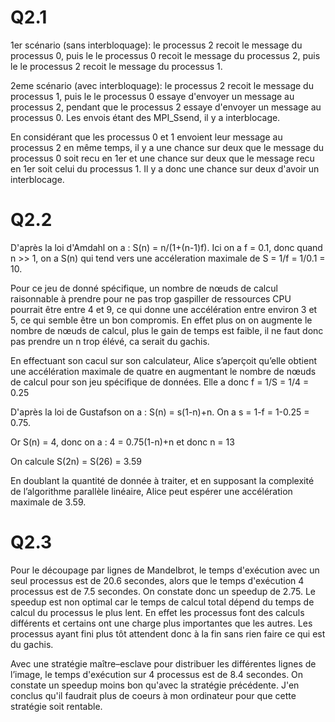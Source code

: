 # Q2.1

1er scénario (sans interbloquage): 
le processus 2 recoit le message du processus 0,
puis le le processus 0 recoit le message du processus 2,
puis le le processus 2 recoit le message du processus 1.

2eme scénario (avec interbloquage): 
le processus 2 recoit le message du processus 1,
puis le le processus 0 essaye d'envoyer un message au processus 2,
pendant que le processus 2 essaye d'envoyer un message au processus 0.
Les envois étant des MPI_Ssend, il y a interblocage.

En considérant que les processus 0 et 1 envoient leur message au processus 2 en même temps, il y a une chance sur deux que le message du processus 0 soit recu en 1er et une chance sur deux que le message recu en 1er soit celui du processus 1. Il y a donc une chance sur deux d'avoir un interblocage.


# Q2.2

D'après la loi d'Amdahl on a : S(n) = n/(1+(n-1)f).
Ici on a f = 0.1, donc quand n >> 1, on a S(n) qui tend vers une accéleration maximale de S = 1/f = 1/0.1 = 10.

Pour ce jeu de donné spécifique, un nombre de nœuds de calcul raisonnable à prendre pour ne pas trop gaspiller de ressources CPU pourrait être entre 4 et 9, ce qui donne une accélération entre environ 3 et 5, ce qui semble être un bon compromis. En effet plus on on augmente le nombre de nœuds de calcul, plus le gain de temps est faible, il ne faut donc pas prendre un n trop élévé, ca serait du gachis.


En effectuant son cacul sur son calculateur, Alice s’aperçoit qu’elle obtient une accélération maximale
de quatre en augmentant le nombre de nœuds de calcul pour son jeu spécifique de données.
Elle a donc f = 1/S = 1/4 = 0.25

D'après la loi de Gustafson on a : S(n) = s(1-n)+n. 
On a s = 1-f = 1-0.25 = 0.75.

Or S(n) = 4, donc on a :
4 = 0.75(1-n)+n
et donc n = 13

On calcule S(2n) = S(26) = 3.59

En doublant la quantité de donnée à traiter, et en supposant la complexité de l’algorithme parallèle
linéaire, Alice peut espérer une accélération maximale de 3.59.


# Q2.3

Pour le découpage par lignes de Mandelbrot, le temps d'exécution avec un seul processus est de 20.6 secondes, alors que le temps d'exécution 4 processus est de 7.5 secondes.
On constate donc un speedup de 2.75.
Le speedup est non optimal car le temps de calcul total dépend du temps de calcul du processus le plus lent. En effet les processus font des calculs différents et certains ont une charge plus importantes que les autres. Les processus ayant fini plus tôt attendent donc à la fin sans rien faire ce qui est du gachis.

Avec une stratégie maître–esclave pour distribuer les différentes lignes de l’image, le temps d'exécution sur 4 processus est de 8.4 secondes. On constate un speedup moins bon qu'avec la stratégie précédente. J'en conclus qu'il faudrait plus de coeurs à mon ordinateur pour que cette stratégie soit rentable.
